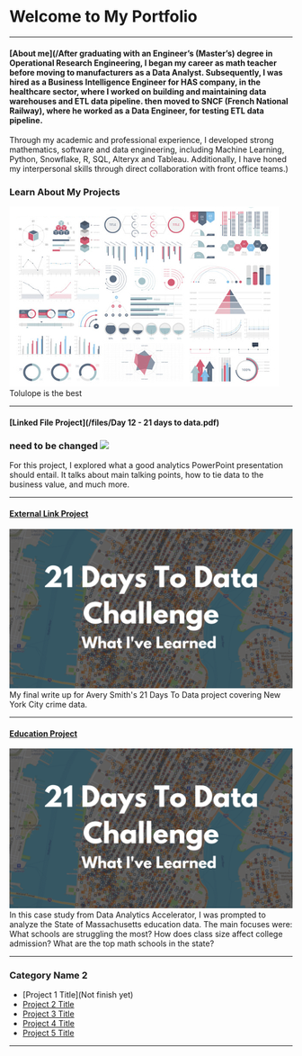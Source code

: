 # Welcome to My Portfolio

---
#### [About me](/After graduating with an Engineer’s (Master’s) degree in Operational Research Engineering, I began my career as math teacher before moving to manufacturers as a Data Analyst. Subsequently, I was hired as a Business Intelligence Engineer for HAS company, in the healthcare sector, where I worked on building and maintaining data warehouses and ETL data pipeline. then moved to SNCF (French National Railway), where he worked as a Data Engineer, for testing ETL data pipeline.

Through my academic and professional experience, I developed strong mathematics, software and data engineering, including Machine Learning, Python, Snowflake, R, SQL, Alteryx and Tableau. Additionally, I have honed my interpersonal skills through direct collaboration with front office teams.)


### Learn About My Projects


<img src="images/dummy_thumbnail.jpg?raw=true"/>
Tolulope is the best

---
#### [Linked File Project](/files/Day 12 - 21 days to data.pdf)
### need to be changed <img src= "images/21 Days Challenge.png?raw=true"/>
For this project, I explored what a good analytics PowerPoint presentation should entail. It talks about main talking points, how to tie data to the business value, and much more. 

---
#### [External Link Project](https://www.linkedin.com/pulse/what-i-learned-21-days-data-avery-smith)
[<img src="images/21 Days To Data Challenge What I've Learned Cover.png?raw=true"/>](https://www.linkedin.com/pulse/what-i-learned-21-days-data-avery-smith)
My final write up for Avery Smith's 21 Days To Data project covering New York City crime data. 


---
#### [Education Project](https://www.linkedin.com/pulse/massachusetts-education-analysis-samantha-paul/)
[<img src="images/21 Days To Data Challenge What I've Learned Cover.png?raw=true"/>](https://www.linkedin.com/pulse/what-i-learned-21-days-data-avery-smith)
In this case study from Data Analytics Accelerator, I was prompted to analyze the State of Massachusetts education data. The main focuses were:
What schools are struggling the most?
How does class size affect college admission?
What are the top math schools in the state? 

---

### Category Name 2

- [Project 1 Title](Not finish yet)
- [Project 2 Title](http://example.com/)
- [Project 3 Title](http://example.com/)
- [Project 4 Title](http://example.com/)
- [Project 5 Title](http://example.com/)

---




